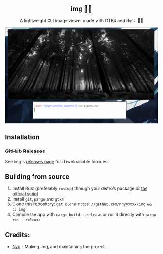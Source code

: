 <div align='center'>

## img 🚀🦀
A lightweight CLI image viewer made with GTK4 and Rust. 🚀🦀<br>

![Preview](.github/preview.png)

</div>

## Installation

### GitHub Releases
See img's [releases page](https://github.com/nnyyxxxx/img/releases) for downloadable binaries.

## Building from source
1. Install Rust (preferably `rustup`) through your distro's package or [the official script](https://www.rust-lang.org/tools/install)
2. Install `git`, `pango` and `gtk4`
3. Clone this repository:
`git clone https://github.com/nnyyxxxx/img && cd img`
4. Compile the app with `cargo build --release` or run it directly with `cargo run --release`

## Credits:
- [Nyx](https://github.com/nnyyxxxx) - Making img, and maintaining the project.